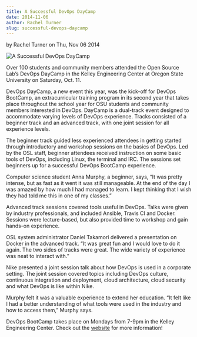```yaml
---
title: A Successful DevOps DayCamp
date: 2014-11-06
author: Rachel Turner
slug: successful-devops-daycamp
---
```

by Rachel Turner on Thu, Nov 06 2014

![A Successful DevOps DayCamp](/images/successfuldevopsdaycamp.jpg#blog)

Over 100 students and community members attended the Open Source Lab’s DevOps
DayCamp in the Kelley Engineering Center at Oregon State University on Saturday,
Oct. 11.

DevOps DayCamp, a new event this year, was the kick-off for DevOps BootCamp, an
extracurricular training program in its second year that takes place throughout
the school year for OSU students and community members interested in DevOps.
DayCamp is a dual-track event designed to accommodate varying levels of DevOps
experience. Tracks consisted of a beginner track and an advanced track, with one
joint session for all experience levels.

The beginner track guided less experienced attendees in getting started through
introductory and workshop sessions on the basics of DevOps. Led by the OSL
staff, beginner attendees received instruction on some basic tools of DevOps,
including Linux, the terminal and IRC. The sessions set beginners up for a
successful DevOps BootCamp experience.

Computer science student Anna Murphy, a beginner, says, “It was pretty intense,
but as fast as it went it was still manageable. At the end of the day I was
amazed by how much I had managed to learn. I kept thinking that I wish they had
told me this in one of my classes.”

Advanced track sessions covered tools useful in DevOps. Talks were given by
industry professionals, and included Ansible, Travis CI and Docker. Sessions
were lecture-based, but also provided time to workshop and gain hands-on
experience.

OSL system administrator Daniel Takamori delivered a presentation on Docker in
the advanced track. “It was great fun and I would love to do it again. The two
sides of tracks were great. The wide variety of experience was neat to interact
with.”

Nike presented a joint session talk about how DevOps is used in a corporate
setting. The joint session covered topics including DevOps culture, continuous
integration and deployment, cloud architecture, cloud security and what DevOps
is like within Nike.

Murphy felt it was a valuable experience to extend her education. “It felt like
I had a better understanding of what tools were used in the industry and how to
access them,” Murphy says.

DevOps BootCamp takes place on Mondays from 7-9pm in the Kelley Engineering
Center. Check out the [website](http://devopsbootcamp.osuosl.org/) for more information!
